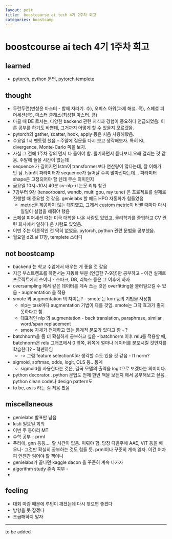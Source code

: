 ```yaml
---
layout: post
title:  boostcourse ai tech 4기 2주차 회고
categories: boostcamp
---
```


# boostcourse ai tech 4기 1주차 회고
## learned
- pytorch, python 문법, pytorch templete

## thought
- 두런두런(변성윤 마스터 - 함께 자라기. 수), 오피스 아워(과제 해설. 목), 스페셜 피어세션(금), 마스터 클래스(최성철 마스터. 금)
- 마클 때 DE 로서는, 다양한 backend 관련 지식과 경험이 중요하다 언급되었음. 이론 공부를 하기도 바쁜데, 그거까지 어떻게 할 수 있을지 모르겠음.
- pytorch의 gather, scatter, hook, apply 등은 처음 사용해봤음.
- 수요일 1시 멘토링 했음 - 주말에 질문들 다시 보고 생각해보자. 특히 KL divergence, Monte-Carlo 쪽을 보자. 
- 사실 그 전에 1주차 강의 먼저 다 들어야 함. 필기하면서 듣다보니 오래 걸리는 것 같음. 주말에 들을 시간이 없는데
- sequence 가 길어지면 lstm이 transformer보다 연산량이 많다는데, 잘 이해가 안 됨. lstm의 파라미터가 sequence가 늘어날 수록 많아진다는데... 파라미터 shape은 고정되어야 할 텐데 무슨 의미인지
- 금요일 10시~10시 40분 cv-nlp-rl 논문 리뷰 참관
- 7강부터 9강 (tensorboard, wandb, multi gpu, ray tune) 은 프로젝트를 실제로 진행할 때 중요할 것 같음. genielabs 할 때도 HPO 자동화가 힘들었음
  - metric을 제공하지 않는 대회였고, 그래서 custom metric이 바뀔 때마다 다시 일일이 실험을 해줘야 했음
- 스페셜 피어세션 때는 미국 대학을 나온 사람도 있었고, 물리학과를 졸업하고 CV 관련 회사에서 일하다 온 사람도 있었음.
- 이번 주는 이론적인 건 딱히 없었음. pytorch, python 관련 문법을 공부했음.
- 월요일 d2l.ai 17장, templete 스터디

## not boostcamp
- backend 는 학교 수업에서 배우는 게 좋을 것 같음
- 지금 부스트캠프를 하면서는 자동화 부분 (언급한 7-9강)만 공부하고 - 이건 실제로 프로젝트에서 쓰이니 - 스파크, DB, 리눅스 등은 그 이후에 하자
- oversampling 에서 같은 데이터를 계속 쓰는 것은 overfitting을 불러일으킬 수 있음 - augmentation 을 적용
- smote 와 augmentation 의 차이는? - smote 는 knn 등의 기법을 사용함
  - nlp는 task마다 augmentation 기법이 다를 것임. smote는 그닥 효과가 좋지 못하다고 함. 
  - 대표적인 nlp 의 augmentation - back translation, paraphrase, similar word/span replacement
  - smote 자체가 전제하고 있는 통계적 분포가 있다고 함 - ?
- batchnorm을 좀 더 확실하게 공부하고 싶음 - batchnorm 이후 relu를 적용할 때, batchnorm은 relu 그래프에서 0 앞쪽, 뒤쪽에 얼마나 데이터를 분포시킬 것인지를 학습한다? - 혁펜하임
  - -> 그럼 feature selection이라 생각할 수도 있을 것 같음 - l1 norm?
- sigmoid, softmax, odds, logit, OLS 등.. 통계
  - sigmoid를 사용한다는 것은, 결국 모델의 출력을 logit으로 보겠다는 의미이다.
- python decorator.. python 문법도 언제 한번 책을 보든지 해서 공부해보고 싶음. python clean code나 design pattern도
- to be, as is 라는 걸 처음 봤음


## miscellaneous
- genielabs 발표만 남음
- kisti 일요일 회의
- 이번 주 동아리 MT
- 수학 공부 - prml
- 푸리에, gnn 등등.... 할 시간이 없음. 미뤄야 함. 당장 다음주에 AAE, VIT 등을 배우니- 그것만 확실히 공부하는 것도 힘들 듯. prml이나 꾸준히 계속 읽자. 이건 어차피 언젠간 읽어야 할 책이니
- genielabs가 끝나면 kaggle dacon 을 꾸준히 계속 나가자
- algorithm study 존속 여부 - 
- 

## feeling
- 대회 마감 때문에 루틴이 깨졌는데 다시 찾으면 좋겠다
- 방향을 못 잡겠다
- 조급해하지 말자

---
to be added
